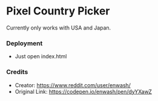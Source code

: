 # Pixel Country Picker

Currently only works with USA and Japan.

### Deployment

- Just open index.html

### Credits

- Creator: https://www.reddit.com/user/enwash/
- Original Link: https://codepen.io/enwash/pen/dyYXawZ

